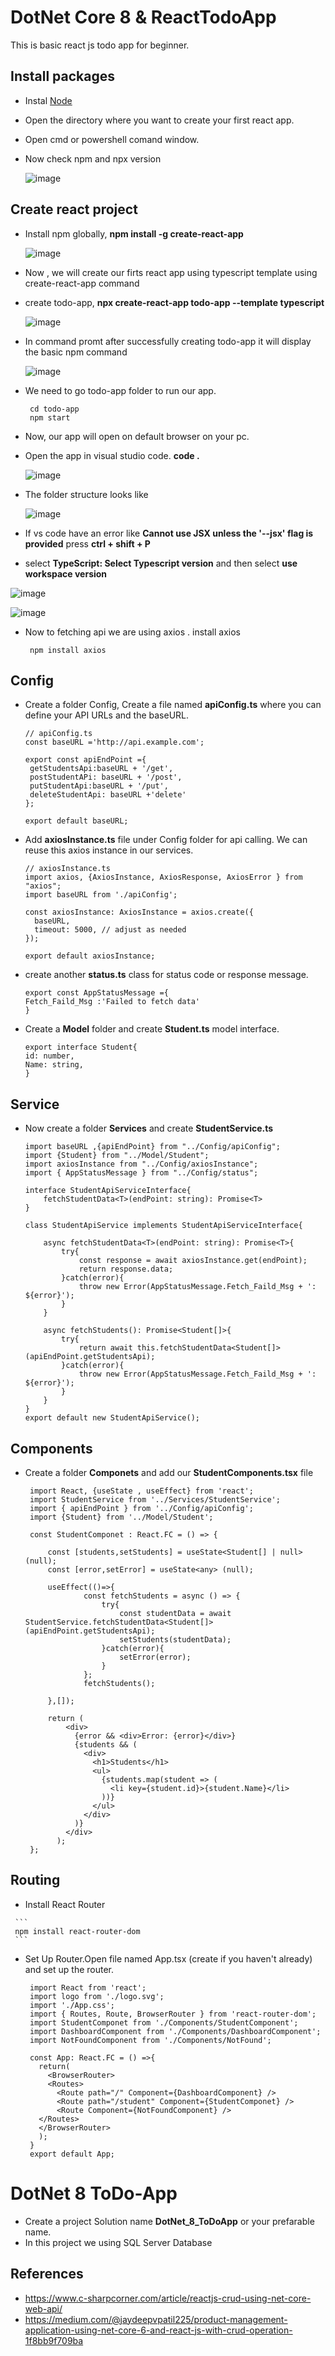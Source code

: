 # DotNet Core 8 & ReactTodoApp
This is basic react js todo app for beginner. 

## Install packages

- Instal [Node](https://nodejs.org/en/download/package-manager)
- Open the directory where you want to create your first react app.
- Open cmd or powershell comand window.
- Now check npm and npx version

  ![image](https://github.com/rakib33/ReactTodoApp/assets/10026710/bdd62d73-9fb0-425f-b330-8c89a80a7a61)

## Create react project

- Install npm globally, **npm install -g create-react-app**
  
  ![image](https://github.com/rakib33/ReactTodoApp/assets/10026710/f551bea4-3685-481e-a9ea-354ab206ad47)

- Now , we will create our firts react app using typescript template using create-react-app command
- create todo-app, **npx create-react-app todo-app --template typescript**
  
  ![image](https://github.com/rakib33/ReactTodoApp/assets/10026710/bf62cec1-ce26-415e-9dd4-2b24bd9f13ac)

- In command promt after successfully creating todo-app it will display the basic npm command
  
  ![image](https://github.com/rakib33/ReactTodoApp/assets/10026710/e404c1de-6e61-4fea-9adf-4c9bf976e67b)
     
- We need to go todo-app folder to run our app.

  ```
   cd todo-app
   npm start
  ```
 - Now, our app will open on default browser on your pc.
 - Open the app in visual studio code. **code .**
   
   ![image](https://github.com/rakib33/ReactTodoApp/assets/10026710/349df927-e4aa-4d4c-917e-199ee4d88418)

 - The folder structure looks like
   
   ![image](https://github.com/rakib33/ReactTodoApp/assets/10026710/d51085e2-24c6-4306-ae4d-379f0888e9ba)

 -  If vs code have an error like **Cannot use JSX unless the '--jsx' flag is provided** press **ctrl + shift + P**
 -  select **TypeScript: Select Typescript version** and then select **use workspace version**
   
   ![image](https://github.com/rakib33/ReactTodoApp/assets/10026710/cca05daa-5c08-4d37-af5e-1e1d6162ef52)

   ![image](https://github.com/rakib33/ReactTodoApp/assets/10026710/d77ec6e7-285d-42bd-bc5c-871fbbdd6ab6)

  - Now to fetching api we are using axios . install axios

    ```
     npm install axios
    ```
  ## Config
  
  - Create a folder Config, Create a file named **apiConfig.ts** where you can define your API URLs and the baseURL. 

    ```
    // apiConfig.ts
    const baseURL ='http://api.example.com';
    
    export const apiEndPoint ={
     getStudentsApi:baseURL + '/get',
     postStudentAPi: baseURL + '/post',
     putStudentApi:baseURL + '/put',
     deleteStudentApi: baseURL +'delete'
    };
    
    export default baseURL;
    ```
  - Add  **axiosInstance.ts** file under Config folder for api calling. We can reuse this axios 
    instance in our services.
    
    ```
    // axiosInstance.ts
    import axios, {AxiosInstance, AxiosResponse, AxiosError } from "axios";
    import baseURL from './apiConfig';
    
    const axiosInstance: AxiosInstance = axios.create({
      baseURL,
      timeout: 5000, // adjust as needed
    });
    
    export default axiosInstance;

    ```
  - create another **status.ts** class for status code or response message.

    ```
    export const AppStatusMessage ={
    Fetch_Faild_Msg :'Failed to fetch data'
    }
    ```
  - Create a **Model** folder and create **Student.ts** model interface.

    ```
    export interface Student{
    id: number,
    Name: string,
    }
    ```
  
  ## Service
  
  - Now create a folder **Services** and create **StudentService.ts**  
  
    ```
    import baseURL ,{apiEndPoint} from "../Config/apiConfig";
    import {Student} from "../Model/Student";
    import axiosInstance from "../Config/axiosInstance";
    import { AppStatusMessage } from "../Config/status";
    
    interface StudentApiServiceInterface{
        fetchStudentData<T>(endPoint: string): Promise<T>
    }
    
    class StudentApiService implements StudentApiServiceInterface{
      
        async fetchStudentData<T>(endPoint: string): Promise<T>{
            try{
                const response = await axiosInstance.get(endPoint);
                return response.data;
            }catch(error){
                throw new Error(AppStatusMessage.Fetch_Faild_Msg + ': ${error}');
            }
        }
    
        async fetchStudents(): Promise<Student[]>{
            try{
                return await this.fetchStudentData<Student[]>(apiEndPoint.getStudentsApi);
            }catch(error){
                throw new Error(AppStatusMessage.Fetch_Faild_Msg + ': ${error}'); 
            }
        }
    }    
    export default new StudentApiService();
    ```
   ## Components

   - Create a folder **Componets** and add our **StudentComponents.tsx** file

     ```
      import React, {useState , useEffect} from 'react';
      import StudentService from '../Services/StudentService';
      import { apiEndPoint } from '../Config/apiConfig';
      import {Student} from '../Model/Student';
      
      const StudentComponet : React.FC = () => {
      
          const [students,setStudents] = useState<Student[] | null> (null);
          const [error,setError] = useState<any> (null);
         
          useEffect(()=>{
                  const fetchStudents = async () => {
                      try{
                          const studentData = await StudentService.fetchStudentData<Student[]>(apiEndPoint.getStudentsApi);
                          setStudents(studentData);
                      }catch(error){
                          setError(error);
                      }
                  };
                  fetchStudents();
          
          },[]);
      
          return (
              <div>
                {error && <div>Error: {error}</div>}
                {students && (
                  <div>
                    <h1>Students</h1>
                    <ul>
                      {students.map(student => (
                        <li key={student.id}>{student.Name}</li>
                      ))}
                    </ul>
                  </div>
                )}
              </div>
            );
      };
     ```
   
   ## Routing

   -  Install React Router

     ```
     npm install react-router-dom
     ```
   - Set Up Router.Open file named App.tsx (create if you haven't already) and set up the router.

     ```
      import React from 'react';
      import logo from './logo.svg';
      import './App.css';
      import { Routes, Route, BrowserRouter } from 'react-router-dom';
      import StudentComponet from './Components/StudentComponent';
      import DashboardComponent from './Components/DashboardComponent';
      import NotFoundComponent from './Components/NotFound';
      
      const App: React.FC = () =>{
        return(
          <BrowserRouter>
          <Routes>   
            <Route path="/" Component={DashboardComponent} />
            <Route path="/student" Component={StudentComponet} />
            <Route Component={NotFoundComponent} />
        </Routes>
        </BrowserRouter>
        );
      }
      export default App;
     ```
   
   # DotNet 8 ToDo-App

   - Create a project Solution name **DotNet_8_ToDoApp** or your prefarable name.
   - In this project we using SQL Server Database
     
   ## References
   - https://www.c-sharpcorner.com/article/reactjs-crud-using-net-core-web-api/
   - https://medium.com/@jaydeepvpatil225/product-management-application-using-net-core-6-and-react-js-with-crud-operation-1f8bb9f709ba
